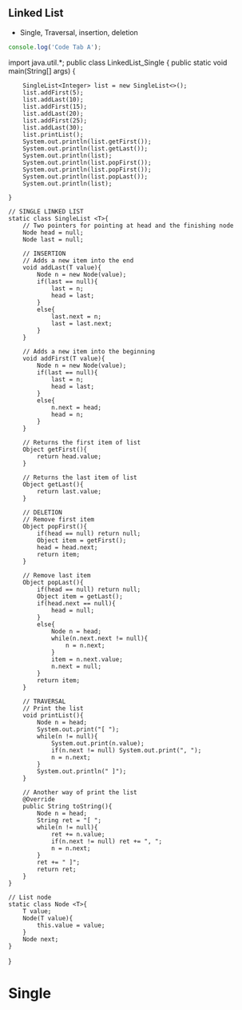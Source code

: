 ## Linked List

- Single, Traversal, insertion, deletion

```javascript I'm A tab
console.log('Code Tab A');
```

import java.util.*;
public class LinkedList_Single {
    public static void main(String[] args) {
        
        SingleList<Integer> list = new SingleList<>();
        list.addFirst(5);
        list.addLast(10);
        list.addFirst(15);
        list.addLast(20);
        list.addFirst(25);
        list.addLast(30);
        list.printList();
        System.out.println(list.getFirst());
        System.out.println(list.getLast());
        System.out.println(list);
        System.out.println(list.popFirst());
        System.out.println(list.popFirst());
        System.out.println(list.popLast());
        System.out.println(list);
        
    }
    
    // SINGLE LINKED LIST
    static class SingleList <T>{
        // Two pointers for pointing at head and the finishing node
        Node head = null;
        Node last = null;
        
        // INSERTION
        // Adds a new item into the end
        void addLast(T value){
            Node n = new Node(value);
            if(last == null){
                last = n;
                head = last;
            }
            else{
                last.next = n;
                last = last.next;
            }
        }
        
        // Adds a new item into the beginning
        void addFirst(T value){
            Node n = new Node(value);
            if(last == null){
                last = n;
                head = last;
            }
            else{
                n.next = head;
                head = n;
            }
        }
        
        // Returns the first item of list
        Object getFirst(){
            return head.value;
        }
        
        // Returns the last item of list
        Object getLast(){
            return last.value;
        }
        
        // DELETION
        // Remove first item
        Object popFirst(){
            if(head == null) return null;
            Object item = getFirst();
            head = head.next;
            return item;
        }
        
        // Remove last item
        Object popLast(){
            if(head == null) return null;
            Object item = getLast();
            if(head.next == null){
                head = null;
            }
            else{
                Node n = head;
                while(n.next.next != null){
                    n = n.next;
                }
                item = n.next.value;
                n.next = null;
            }
            return item;
        }
        
        // TRAVERSAL
        // Print the list
        void printList(){
            Node n = head;
            System.out.print("[ ");
            while(n != null){
                System.out.print(n.value);
                if(n.next != null) System.out.print(", ");
                n = n.next;
            }
            System.out.println(" ]");
        }
        
        // Another way of print the list
        @Override
        public String toString(){
            Node n = head;
            String ret = "[ ";
            while(n != null){
                ret += n.value;
                if(n.next != null) ret += ", ";
                n = n.next;
            }
            ret += " ]";
            return ret;
        }
    }
    
    // List node
    static class Node <T>{
        T value;
        Node(T value){
            this.value = value;
        }
        Node next;
    }
}


# Single
